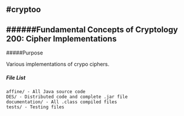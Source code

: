 #cryptoo
-
######Fundamental Concepts of Cryptology 200: Cipher Implementations
-

#####Purpose

Various implementations of crypo ciphers.

##### File List

```
affine/ - All Java source code
DES/ - Distributed code and complete .jar file
documentation/ - All .class compiled files
tests/ - Testing files
```
